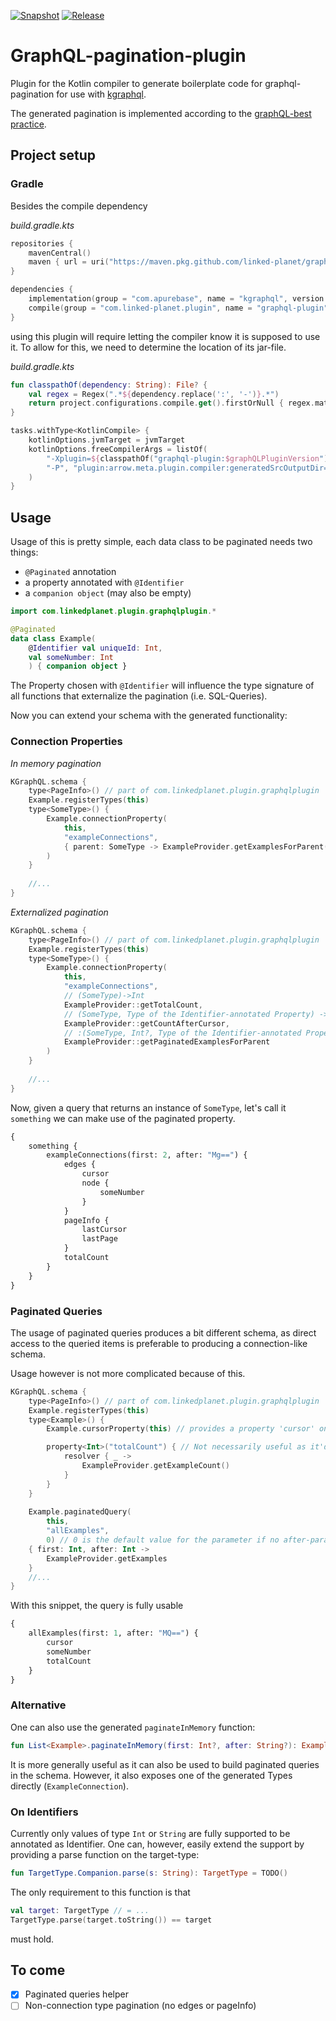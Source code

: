 [![Snapshot](https://github.com/linked-planet/graphql-pagination-plugin/actions/workflows/gradle-publish-snapshot.yml/badge.svg?branch=master)](https://github.com/linked-planet/graphql-pagination-plugin/actions/workflows/gradle-publish-snapshot.yml)
[![Release](https://github.com/linked-planet/graphql-pagination-plugin/actions/workflows/gradle-publish.yml/badge.svg)](https://github.com/linked-planet/graphql-pagination-plugin/actions/workflows/gradle-publish.yml)
# GraphQL-pagination-plugin
Plugin for the Kotlin compiler to generate boilerplate code for graphql-pagination
for use with [kgraphql](https://kgraphql.io/).

The generated pagination is implemented according to the [graphQL-best practice](https://graphql.org/learn/pagination/).

## Project setup
### Gradle 
Besides the compile dependency

_build.gradle.kts_
```kotlin
repositories {
    mavenCentral()
    maven { url = uri("https://maven.pkg.github.com/linked-planet/graphql-pagination-plugin") }
}

dependencies {
    implementation(group = "com.apurebase", name = "kgraphql", version = kGraphQLVersion)
    compile(group = "com.linked-planet.plugin", name = "graphql-plugin", version = graphQLPluginVersion) 
}
```
using this plugin will require letting the compiler know it is supposed to use it.
To allow for this, we need to determine the location of its jar-file.

_build.gradle.kts_
```kotlin
fun classpathOf(dependency: String): File? {
    val regex = Regex(".*${dependency.replace(':', '-')}.*")
    return project.configurations.compile.get().firstOrNull { regex.matches(it.name) }
}

tasks.withType<KotlinCompile> {
    kotlinOptions.jvmTarget = jvmTarget
    kotlinOptions.freeCompilerArgs = listOf(
        "-Xplugin=${classpathOf("graphql-plugin:$graphQLPluginVersion")}",
        "-P", "plugin:arrow.meta.plugin.compiler:generatedSrcOutputDir=${buildDir}"
    )
}
```

## Usage
Usage of this is pretty simple, each data class to be paginated needs two things:
  * `@Paginated` annotation
  * a property annotated with `@Identifier`
  * a `companion object` (may also be empty)

```kotlin
import com.linkedplanet.plugin.graphqlplugin.*

@Paginated
data class Example(
    @Identifier val uniqueId: Int, 
    val someNumber: Int
    ) { companion object }
```

The Property chosen with `@Identifier` will influence the type signature of all functions
that externalize the pagination (i.e. SQL-Queries).

Now you can extend your schema with the generated functionality:

### Connection Properties
_In memory pagination_
```kotlin
KGraphQL.schema { 
    type<PageInfo>() // part of com.linkedplanet.plugin.graphqlplugin
    Example.registerTypes(this)
    type<SomeType>() {
        Example.connectionProperty(
            this,
            "exampleConnections", 
            { parent: SomeType -> ExampleProvider.getExamplesForParent(parent) }// :(SomeType)->List<Example>
        )
    }
    
    //...
}
```

_Externalized pagination_
```kotlin
KGraphQL.schema { 
    type<PageInfo>() // part of com.linkedplanet.plugin.graphqlplugin
    Example.registerTypes(this)
    type<SomeType>() {
        Example.connectionProperty(
            this,
            "exampleConnections",
            // (SomeType)->Int
            ExampleProvider::getTotalCount, 
            // (SomeType, Type of the Identifier-annotated Property) -> Int
            ExampleProvider::getCountAfterCursor, 
            // :(SomeType, Int?, Type of the Identifier-annotated Property)->List<Example>
            ExampleProvider::getPaginatedExamplesForParent 
        )
    }
    
    //...
}
```



Now, given a query that returns an instance of `SomeType`, let's call it `something` 
we can make use of the paginated property.

```graphql
{
    something {
        exampleConnections(first: 2, after: "Mg==") {
            edges {
                cursor
                node {
                    someNumber
                }
            }
            pageInfo {
                lastCursor
                lastPage
            }    
            totalCount
        }
    }
} 
```

### Paginated Queries
The usage of paginated queries produces a bit different schema, as direct access to the queried
items is preferable to producing a connection-like schema.

Usage however is not more complicated because of this.

```kotlin
KGraphQL.schema {
    type<PageInfo>() // part of com.linkedplanet.plugin.graphqlplugin
    Example.registerTypes(this)
    type<Example>() {
        Example.cursorProperty(this) // provides a property 'cursor' on each object for use with the after-parameter

        property<Int>("totalCount") { // Not necessarily useful as it'd be repeated for each entry
            resolver { _ ->
                ExampleProvider.getExampleCount()
            }
        }
    }
    
    Example.paginatedQuery(
        this, 
        "allExamples", 
        0) // 0 is the default value for the parameter if no after-parameter is provided
    { first: Int, after: Int ->
        ExampleProvider.getExamples
    }
    //...
}
```

With this snippet, the query is fully usable
```graphql
{
    allExamples(first: 1, after: "MQ==") {
        cursor
        someNumber
        totalCount
    }
} 
```

### Alternative 
One can also use the generated `paginateInMemory` function:
```kotlin
fun List<Example>.paginateInMemory(first: Int?, after: String?): ExampleConnection
```

It is more generally useful as it can also be used to build paginated queries in the 
schema. However, it also exposes one of the generated Types directly (`ExampleConnection`).


### On Identifiers
Currently only values of type `Int` or `String` are fully supported to be annotated as Identifier.
One can, however, easily extend the support by providing a parse function on the target-type:
```kotlin
fun TargetType.Companion.parse(s: String): TargetType = TODO()
```

The only requirement to this function is that 
```kotlin
val target: TargetType // = ...
TargetType.parse(target.toString()) == target
```
must hold.

## To come

 - [X] Paginated queries helper
 - [ ] Non-connection type pagination (no edges or pageInfo)
